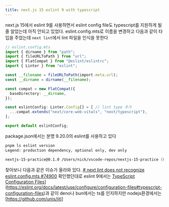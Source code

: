 ```yaml
---
title: next.js 15 eslint 9 with typescript
---
```

next.js 15에서 eslint 9를 사용하면서 eslint config file도 typescript를 지원하게 될 줄 알았는데 아직 안되고 있었다. eslint.config.mts로 이름을 변경하고 다음과 같이 타입을 주었는데 `next lint`에서 lint 파일을 인식을 못한다

```ts
// eslint.config.mts
import { dirname } from "path";
import { fileURLToPath } from "url";
import { FlatCompat } from "@eslint/eslintrc";
import { Linter } from "eslint";

const __filename = fileURLToPath(import.meta.url);
const __dirname = dirname(__filename);

const compat = new FlatCompat({
  baseDirectory: __dirname,
});

const eslintConfig: Linter.Config[] = [ // lint type 추가
  ...compat.extends("next/core-web-vitals", "next/typescript"),
];

export default eslintConfig;
```

package.json에서는 분명 9.20.0의 eslint를 사용하고 있다
```zsh
pnpm ls eslint version
Legend: production dependency, optional only, dev only

nextjs-15-practice@0.1.0 /Users/nick/vscode-repos/nextjs-15-practice (PRIVATE)
```

찾아보니 다음과 같은 이슈가 올라와 있다. [# next lint does not recognize eslint.config.mts #74900](https://github.com/vercel/next.js/issues/74900#issuecomment-2604725409)
확인했던대로 eslint 9에서는 [TypeScript Configuration Files](https://eslint.org/docs/latest/use/configure/configuration-files#typescript-configuration-files)](https://eslint.org/docs/latest/use/configure/configuration-files#typescript-configuration-files)과 같이 deno나 bun에서는 ts를 인지하지만 nodejs환경에서는 [https://github.com/unjs/jiti]